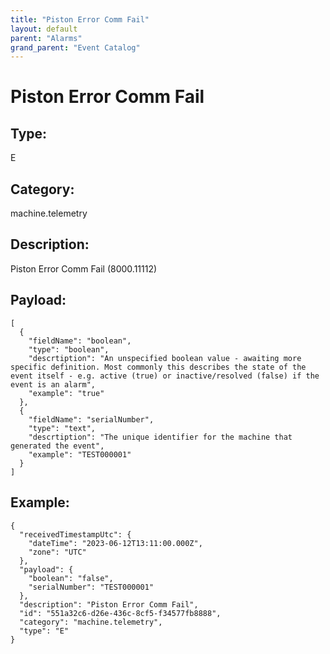 ```yaml
---
title: "Piston Error Comm Fail"
layout: default
parent: "Alarms"
grand_parent: "Event Catalog"
---
```


# Piston Error Comm Fail

## Type:

E

## Category:

machine.telemetry

## Description: 

Piston Error Comm Fail (8000.11112)

## Payload:

```
[
  {
    "fieldName": "boolean",
    "type": "boolean",
    "descrtiption": "An unspecified boolean value - awaiting more specific definition. Most commonly this describes the state of the event itself - e.g. active (true) or inactive/resolved (false) if the event is an alarm",
    "example": "true"
  },
  {
    "fieldName": "serialNumber",
    "type": "text",
    "descrtiption": "The unique identifier for the machine that generated the event",
    "example": "TEST000001"
  }
]
```

## Example:

```
{
  "receivedTimestampUtc": {
    "dateTime": "2023-06-12T13:11:00.000Z",
    "zone": "UTC"
  },
  "payload": {
    "boolean": "false",
    "serialNumber": "TEST000001"
  },
  "description": "Piston Error Comm Fail",
  "id": "551a32c6-d26e-436c-8cf5-f34577fb8888",
  "category": "machine.telemetry",
  "type": "E"
}
```
